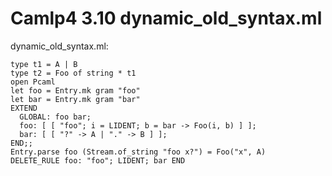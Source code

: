 Camlp4 3.10 dynamic\_old\_syntax.ml
===================================

dynamic\_old\_syntax.ml:

    type t1 = A | B
    type t2 = Foo of string * t1
    open Pcaml
    let foo = Entry.mk gram "foo"
    let bar = Entry.mk gram "bar"
    EXTEND
      GLOBAL: foo bar;
      foo: [ [ "foo"; i = LIDENT; b = bar -> Foo(i, b) ] ];
      bar: [ [ "?" -> A | "." -> B ] ];
    END;;
    Entry.parse foo (Stream.of_string "foo x?") = Foo("x", A)
    DELETE_RULE foo: "foo"; LIDENT; bar END
